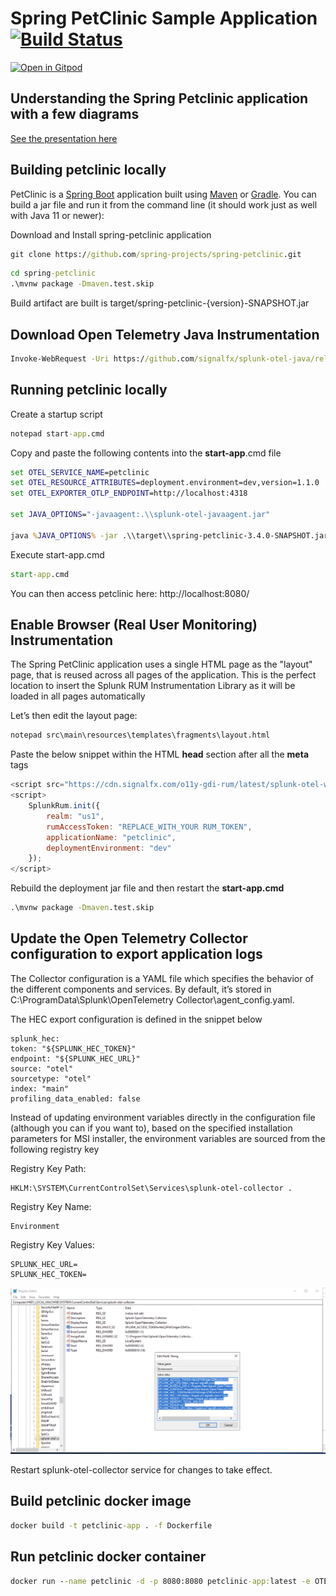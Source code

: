 # Spring PetClinic Sample Application [![Build Status](https://github.com/spring-projects/spring-petclinic/actions/workflows/maven-build.yml/badge.svg)](https://github.com/spring-projects/spring-petclinic/actions/workflows/maven-build.yml)

[![Open in Gitpod](https://gitpod.io/button/open-in-gitpod.svg)](https://gitpod.io/#https://github.com/spring-projects/spring-petclinic)

## Understanding the Spring Petclinic application with a few diagrams
<a href="https://speakerdeck.com/michaelisvy/spring-petclinic-sample-application">See the presentation here</a>

## Building petclinic locally
PetClinic is a [Spring Boot](https://spring.io/guides/gs/spring-boot) application built using [Maven](https://spring.io/guides/gs/maven/) or [Gradle](https://spring.io/guides/gs/gradle/). You can build a jar file and run it from the command line (it should work just as well with Java 11 or newer):


Download and Install spring-petclinic application
```cmd
git clone https://github.com/spring-projects/spring-petclinic.git
```

```cmd
cd spring-petclinic
.\mvnw package -Dmaven.test.skip
```

Build artifact are built is target/spring-petclinic-{version}-SNAPSHOT.jar 

## Download Open Telemetry Java Instrumentation 

```cmd
Invoke-WebRequest -Uri https://github.com/signalfx/splunk-otel-java/releases/latest/download/splunk-otel-javaagent.jar -OutFile splunk-otel-javaagent.jar
```

## Running petclinic locally

Create a startup script

```cmd
notepad start-app.cmd
```

Copy and paste the following contents into the **start-app**.cmd file

```cmd
set OTEL_SERVICE_NAME=petclinic
set OTEL_RESOURCE_ATTRIBUTES=deployment.environment=dev,version=1.1.0
set OTEL_EXPORTER_OTLP_ENDPOINT=http://localhost:4318

set JAVA_OPTIONS="-javaagent:.\\splunk-otel-javaagent.jar"

java %JAVA_OPTIONS% -jar .\\target\\spring-petclinic-3.4.0-SNAPSHOT.jar
```

Execute start-app.cmd

```cmd
start-app.cmd
```

You can then access petclinic here: http://localhost:8080/

## Enable Browser (Real User Monitoring) Instrumentation

The Spring PetClinic application uses a single HTML page as the "layout" page, that is reused across all pages of the
application. This is the perfect location to insert the Splunk RUM Instrumentation Library as it will be loaded in all
pages automatically

Let’s then edit the layout page:

```cmd
notepad src\main\resources\templates\fragments\layout.html
```

Paste the below snippet within the HTML **head** section after all the **meta** tags
```javascript
<script src="https://cdn.signalfx.com/o11y-gdi-rum/latest/splunk-otel-web.js" crossorigin="anonymous"></script>
<script>
    SplunkRum.init({
        realm: "us1",
        rumAccessToken: "REPLACE_WITH_YOUR RUM_TOKEN",
        applicationName: "petclinic",
        deploymentEnvironment: "dev"
    });
</script>
```

Rebuild the deployment jar file and then restart the **start-app.cmd**

```cmd
.\mvnw package -Dmaven.test.skip
```

## Update the Open Telemetry Collector configuration to export application logs

The Collector configuration is a YAML file  which specifies the behavior of the different components and services. By default, it’s stored in C:\ProgramData\Splunk\OpenTelemetry Collector\agent_config.yaml.

The HEC export configuration is defined in the snippet below

```
splunk_hec:
token: "${SPLUNK_HEC_TOKEN}"
endpoint: "${SPLUNK_HEC_URL}"
source: "otel"
sourcetype: "otel"
index: "main"
profiling_data_enabled: false
```

Instead of updating environment variables directly in the configuration file (although you can if you want to), based on the specified installation parameters for MSI installer, the environment variables are sourced from the following registry key

Registry Key Path:
```
HKLM:\SYSTEM\CurrentControlSet\Services\splunk-otel-collector .
```

Registry Key Name:
```
Environment
```

Registry Key Values:

```properties
SPLUNK_HEC_URL=
SPLUNK_HEC_TOKEN=
```

![regedit](./regedit.png)

Restart splunk-otel-collector service for changes to take effect.

## Build petclinic docker image

```cmd
docker build -t petclinic-app . -f Dockerfile
```

## Run petclinic docker container

```cmd
docker run --name petclinic -d -p 8080:8080 petclinic-app:latest -e OTEL_SERVICE_NAME="petclinic" -e OTEL_RESOURCE_ATTRIBUTES"deployment.environment=dev" -e OTEL_EXPORTER_OTLP_ENDPOINT="http://host.docker.internal:4318" 
```